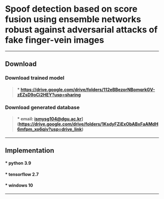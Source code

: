 # Spoof detection based on score fusion using ensemble networks robust against adversarial attacks of fake finger-vein images
-----------------------------------------------------------------------------------------------------------------------------

## Download


### Download trained model

>#### * https://drive.google.com/drive/folders/112eBBezorNBomqrkGV-zEZsD9oCi2HEY?usp=sharing



### Download generated database

>#### * email: ismysg104@dgu.ac.kr](https://drive.google.com/drive/folders/1KsdyFZiExObABxFaAMdH6mfpm_xo6qiv?usp=drive_link)
-----------------------------------------------------------------------------------------------------------------------------

## Implementation


#### * python 3.9

#### * tensorflow 2.7

#### * windows 10

-----------------------------------------------------------------------------------------------------------------------------
